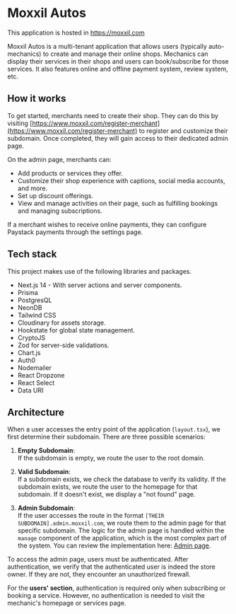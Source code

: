 # Moxxil Autos
This application is hosted in https://moxxil.com

Moxxil Autos is a multi-tenant application that allows users (typically auto-mechanics) to create and manage their online shops. Mechanics can display their services in their shops and users can book/subscribe for those services. It also features online and offline payment system, review system, etc.

## How it works
To get started, merchants need to create their shop. They can do this by visiting [https://www.moxxil.com/register-merchant](https://www.moxxil.com/register-merchant) to register and customize their subdomain. Once completed, they will gain access to their dedicated admin page.

On the admin page, merchants can:
- Add products or services they offer.
- Customize their shop experience with captions, social media accounts, and more.
- Set up discount offerings.
- View and manage activities on their page, such as fulfilling bookings and managing subscriptions.

If a merchant wishes to receive online payments, they can configure Paystack payments through the settings page.

## Tech stack
This project makes use of the following libraries and packages.

- Next.js 14 - With server actions and server components.
- Prisma
- PostgresQL
- NeonDB
- Tailwind CSS
- Cloudinary for assets storage.
- Hookstate for global state management.
- CryptoJS
- Zod for server-side validations.
- Chart.js
- Auth0
- Nodemailer
- React Dropzone
- React Select
- Data URI

## Architecture

When a user accesses the entry point of the application (`layout.tsx`), we first determine their subdomain. There are three possible scenarios:

1. **Empty Subdomain**:  
   If the subdomain is empty, we route the user to the root domain.
   
2. **Valid Subdomain**:  
   If a subdomain exists, we check the database to verify its validity. If the subdomain exists, we route the user to the homepage for that subdomain. If it doesn't exist, we display a "not found" page.

3. **Admin Subdomain**:  
   If the user accesses the route in the format `[THEIR SUBDOMAIN].admin.moxxil.com`, we route them to the admin page for that specific subdomain. The logic for the admin page is handled within the `manage` component of the application, which is the most complex part of the system. You can review the implementation here: [Admin page](https://github.com/ifeanyidike/auto_v1/tree/main/src/app/manage).

To access the admin page, users must be authenticated. After authentication, we verify that the authenticated user is indeed the store owner. If they are not, they encounter an unauthorized firewall.

For the **users' section**, authentication is required only when subscribing or booking a service. However, no authentication is needed to visit the mechanic's homepage or services page.
